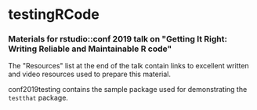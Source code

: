 # testingRCode
### Materials for rstudio::conf 2019 talk on "Getting It Right: Writing Reliable and Maintainable R code"

The "Resources" list at the end of the talk contain links to excellent written and video resources used to prepare this material.

conf2019testing contains the sample package used for demonstrating the `testthat` package.
